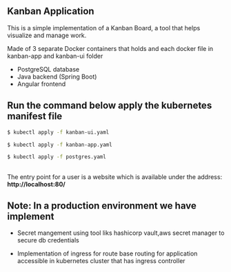 ## Kanban Application

This is a simple implementation of a Kanban Board, a tool that helps visualize and manage work.

Made of 3 separate Docker containers that holds and each docker file in kanban-app and kanban-ui folder

- PostgreSQL database
- Java backend (Spring Boot)
- Angular frontend


## Run the command below apply the kubernetes manifest file 
```bash
$ kubectl apply -f kanban-ui.yaml 

```
```bash
$ kubectl apply -f kanban-app.yaml 

```
```bash
$ kubectl apply -f postgres.yaml 

```
##

The entry point for a user is a website which is available under the address: **http://localhost:80/**

## Note: In a production environment we have implement 

* Secret mangement using tool liks hashicorp vault,aws secret manager to secure db credentials

* Implementation of ingress for route base routing for application accessible in kubernetes cluster that has ingress controller



